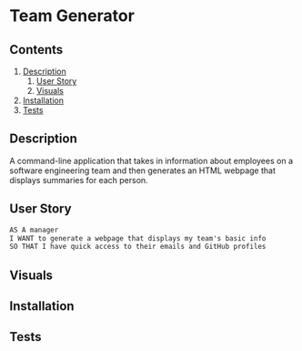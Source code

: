 # Team Generator

## Contents

1. [Description](#description)
    1. [User Story](#user-story)
    2. [Visuals](#visuals)
2. [Installation](#installation)
3. [Tests](#tests)


## Description

A command-line application that takes in information about employees on a software engineering team and then generates an HTML webpage that displays summaries for each person. 

## User Story

```md
AS A manager
I WANT to generate a webpage that displays my team's basic info
SO THAT I have quick access to their emails and GitHub profiles
```

## Visuals



## Installation



## Tests
